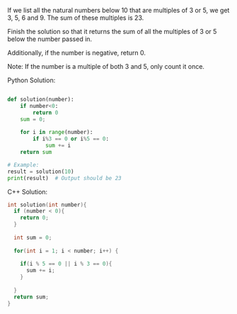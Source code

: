 If we list all the natural numbers below 10 that are multiples of 3 or 5, we get 3, 5, 6 and 9. The sum of these multiples is 23.

Finish the solution so that it returns the sum of all the multiples of 3 or 5 below the number passed in.

Additionally, if the number is negative, return 0.

Note: If the number is a multiple of both 3 and 5, only count it once.

Python Solution:
```python

def solution(number):
    if number<0:
        return 0
    sum = 0;
    
    for i in range(number):
        if i%3 == 0 or i%5 == 0:
            sum += i
    return sum

# Example:
result = solution(10)
print(result)  # Output should be 23

```

C++ Solution:
```cpp
int solution(int number){ 
  if (number < 0){
    return 0; 
  }
  
  int sum = 0;
  
  for(int i = 1; i < number; i++) {
    
    if(i % 5 == 0 || i % 3 == 0){
      sum += i;
    }
    
  }
  return sum;
}
```
